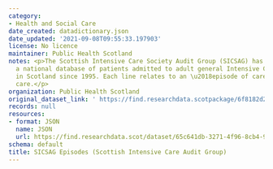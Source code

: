 ```yaml
---
category:
- Health and Social Care
date_created: datadictionary.json
date_updated: '2021-09-08T09:55:33.197903'
license: No licence
maintainer: Public Health Scotland
notes: <p>The Scottish Intensive Care Society Audit Group (SICSAG) has maintained
  a national database of patients admitted to adult general Intensive Care Units (ICU)
  in Scotland since 1995. Each line relates to an \u2018episode of care\u2019 in critical
  care.</p>
organization: Public Health Scotland
original_dataset_link: ' https://find.researchdata.scotpackage/6f8182d2-2993-400d-829d-b52cdb324bf3'
records: null
resources:
- format: JSON
  name: JSON
  url: https://find.researchdata.scot/dataset/65c641db-3271-4f96-8cb4-94cf9e6379b4/resource/6f8182d2-2993-400d-829d-b52cdb324bf3/download/datadictionary.json
schema: default
title: SICSAG Episodes (Scottish Intensive Care Audit Group)
---
```

